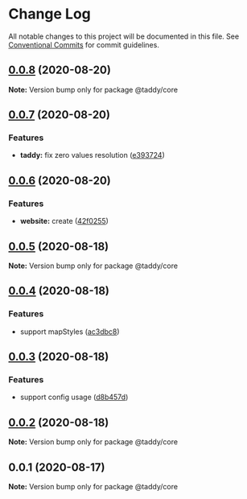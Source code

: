 # Change Log

All notable changes to this project will be documented in this file.
See [Conventional Commits](https://conventionalcommits.org) for commit guidelines.

## [0.0.8](https://github.com/lttb/taddy/compare/@taddy/core@0.0.7...@taddy/core@0.0.8) (2020-08-20)

**Note:** Version bump only for package @taddy/core





## [0.0.7](https://github.com/lttb/taddy/compare/@taddy/core@0.0.6...@taddy/core@0.0.7) (2020-08-20)


### Features

* **taddy:** fix zero values resolution ([e393724](https://github.com/lttb/taddy/commit/e3937248c2c81fa0a5156b57ffffde99dd653a45))





## [0.0.6](https://github.com/lttb/taddy/compare/@taddy/core@0.0.5...@taddy/core@0.0.6) (2020-08-20)


### Features

* **website:** create ([42f0255](https://github.com/lttb/taddy/commit/42f0255929860ae7527142cecbdb918da6935c0c))





## [0.0.5](https://github.com/lttb/taddy/compare/@taddy/core@0.0.4...@taddy/core@0.0.5) (2020-08-18)

**Note:** Version bump only for package @taddy/core





## [0.0.4](https://github.com/lttb/taddy/compare/@taddy/core@0.0.3...@taddy/core@0.0.4) (2020-08-18)


### Features

* support mapStyles ([ac3dbc8](https://github.com/lttb/taddy/commit/ac3dbc8ebc687130c9ac526ce68eb86bf281c29b))





## [0.0.3](https://github.com/lttb/taddy/compare/@taddy/core@0.0.2...@taddy/core@0.0.3) (2020-08-18)


### Features

* support config usage ([d8b457d](https://github.com/lttb/taddy/commit/d8b457de40f9d080ceb0df839df3c30151276b20))





## [0.0.2](https://github.com/lttb/taddy/compare/@taddy/core@0.0.1...@taddy/core@0.0.2) (2020-08-18)

**Note:** Version bump only for package @taddy/core





## 0.0.1 (2020-08-17)

**Note:** Version bump only for package @taddy/core
